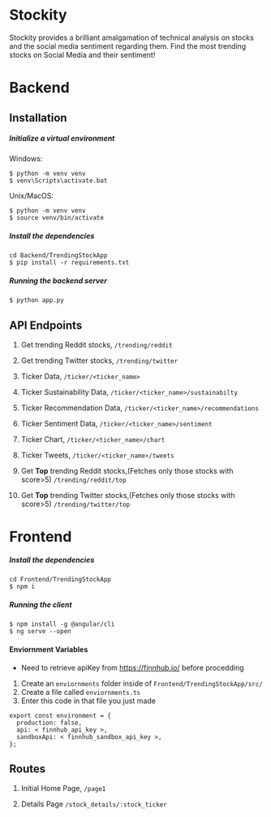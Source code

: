 # Stockity

Stockity provides a brilliant amalgamation of technical analysis on stocks and the social media sentiment regarding them. Find the most trending stocks on Social Media and their sentiment!

# Backend

## Installation

##### Initialize a virtual environment

Windows:
```
$ python -m venv venv
$ venv\Scripts\activate.bat
```

Unix/MacOS:
```
$ python -m venv venv
$ source venv/bin/activate
```
##### Install the dependencies

```
cd Backend/TrendingStockApp
$ pip install -r requirements.txt
```

##### Running the backend server

```
$ python app.py
```


## API Endpoints

1. Get trending Reddit stocks,
`/trending/reddit` 

2. Get trending Twitter stocks,
`/trending/twitter` 

3. Ticker Data,
`/ticker/<ticker_name>` 

4. Ticker Sustainability Data,
`/ticker/<ticker_name>/sustainabilty` 

5. Ticker Recommendation Data,
`/ticker/<ticker_name>/recommendations` 

6. Ticker Sentiment Data,
`/ticker/<ticker_name>/sentiment` 

7. Ticker Chart,
`/ticker/<ticker_name>/chart` 

8. Ticker Tweets,
`/ticker/<ticker_name>/tweets` 

9. Get **Top** trending Reddit stocks,(Fetches only those stocks with score>5)
`/trending/reddit/top` 

10. Get **Top** trending Twitter stocks,(Fetches only those stocks with score>5)
`/trending/twitter/top`


# Frontend

##### Install the dependencies

```
cd Frontend/TrendingStockApp
$ npm i
```

##### Running the client

```
$ npm install -g @angular/cli
$ ng serve --open
```

#### Enviornment Variables
* Need to retrieve apiKey from https://finnhub.io/ before procedding 
1. Create an `enviornments` folder inside of `Frontend/TrendingStockApp/src/`
2. Create a file called `enviornments.ts`
3. Enter this code in that file you just made
```
export const environment = {
  production: false,
  api: < finnhub_api_key >,
  sandboxApi: < finnhub_sandbox_api_key >,
};

```

## Routes

1. Initial Home Page,
`/page1`

2. Details Page
`/stock_details/:stock_ticker`
